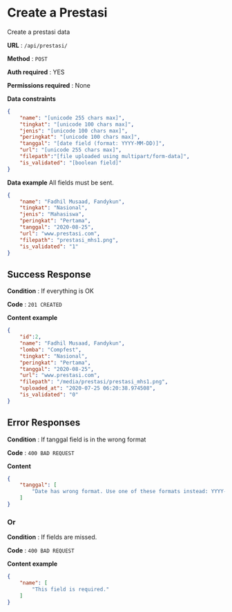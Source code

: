 # Create a Prestasi

Create a prestasi data

**URL** : `/api/prestasi/`

**Method** : `POST`

**Auth required** : YES

**Permissions required** : None

**Data constraints**

```json
{
    "name": "[unicode 255 chars max]",
    "tingkat": "[unicode 100 chars max]",
    "jenis": "[unicode 100 chars max]",
    "peringkat": "[unicode 100 chars max]",
    "tanggal": "[date field (format: YYYY-MM-DD)]",
    "url": "[unicode 255 chars max]",
    "filepath":"[file uploaded using multipart/form-data]",
    "is_validated": "[boolean field]"
}
```

**Data example** All fields must be sent.

```json
{
    "name": "Fadhil Musaad, Fandykun",
    "tingkat": "Nasional",
    "jenis": "Mahasiswa",
    "peringkat": "Pertama",
    "tanggal": "2020-08-25",
    "url": "www.prestasi.com",
    "filepath": "prestasi_mhs1.png",
    "is_validated": "1"
}
```

## Success Response

**Condition** : If everything is OK

**Code** : `201 CREATED`

**Content example**

```json
{
    "id":2,
    "name": "Fadhil Musaad, Fandykun",
    "lomba": "Compfest",
    "tingkat": "Nasional",
    "peringkat": "Pertama",
    "tanggal": "2020-08-25",
    "url": "www.prestasi.com",
    "filepath": "/media/prestasi/prestasi_mhs1.png",
    "uploaded_at": "2020-07-25 06:20:38.974508",
    "is_validated": "0"
}
```

## Error Responses

**Condition** : If tanggal field is in the wrong format

**Code** : `400 BAD REQUEST`

**Content**
```json
{
    "tanggal": [
        "Date has wrong format. Use one of these formats instead: YYYY-MM-DD."
    ]
}
```

### Or

**Condition** : If fields are missed.

**Code** : `400 BAD REQUEST`

**Content example**
```json
{
    "name": [
        "This field is required."
    ]
}
```
